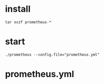 # install
```
tar xvzf prometheus-*
```

# start 
```
./prometheus --config.file="prometheus.yml"
```

# prometheus.yml


